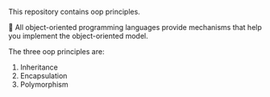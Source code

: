 This repository contains oop principles.

 All object-oriented programming languages
provide mechanisms that help you implement the
object-oriented model.

The three oop principles are: 
1. Inheritance
2. Encapsulation
3. Polymorphism
